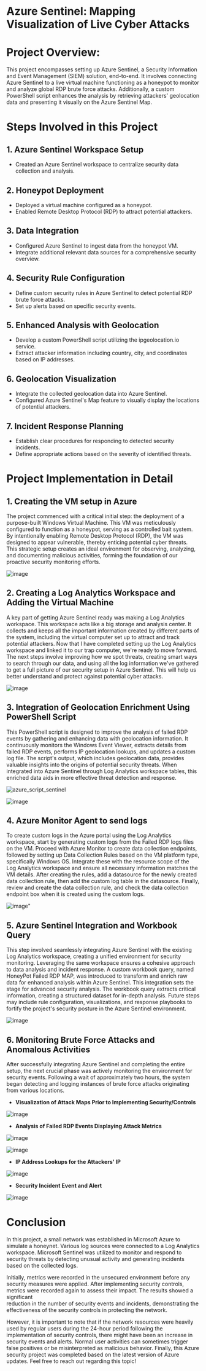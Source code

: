 <h1>Azure Sentinel: Mapping Visualization of Live Cyber Attacks</h1>

# Project Overview:

This project encompasses setting up Azure Sentinel, a Security Information and Event Management (SIEM) solution, end-to-end. It involves connecting Azure Sentinel to a live virtual machine functioning as a honeypot to monitor and analyze global RDP brute force attacks. Additionally, a custom PowerShell script enhances the analysis by retrieving attackers' geolocation data and presenting it visually on the Azure Sentinel Map.

# Steps Involved in this Project

## 1. Azure Sentinel Workspace Setup
   * Created an Azure Sentinel workspace to centralize security data collection and analysis.
     
## 2. Honeypot Deployment
   * Deployed a virtual machine configured as a honeypot.
   * Enabled Remote Desktop Protocol (RDP) to attract potential attackers.
     
## 3. Data Integration
   * Configured Azure Sentinel to ingest data from the honeypot VM.
   * Integrate additional relevant data sources for a comprehensive security overview.
     
## 4. Security Rule Configuration
   * Define custom security rules in Azure Sentinel to detect potential RDP brute force attacks.
   * Set up alerts based on specific security events.
     
## 5. Enhanced Analysis with Geolocation
   * Develop a custom PowerShell script utilizing the ipgeolocation.io service.
   * Extract attacker information including country, city, and coordinates based on IP addresses.
     
## 6. Geolocation Visualization
   * Integrate the collected geolocation data into Azure Sentinel.
   * Configured Azure Sentinel's Map feature to visually display the locations of potential attackers.
     
## 7. Incident Response Planning
   * Establish clear procedures for responding to detected security incidents.
   * Define appropriate actions based on the severity of identified threats.

# Project Implementation in Detail

## 1. Creating the VM setup in Azure

  The project commenced with a critical initial step: the deployment of a purpose-built Windows Virtual Machine. This VM was meticulously configured to function as a honeypot, serving as a controlled bait system. By intentionally          enabling Remote Desktop Protocol (RDP), the VM was designed to appear vulnerable, thereby enticing potential cyber threats. This strategic setup creates an ideal environment for observing, analyzing, and documenting malicious            activities, forming the foundation of our proactive security monitoring efforts.

![image](https://github.com/karthikvimal98/Azure-Sentinel-Map-with-Live-CyberAttacks/assets/78943245/c4b1af15-b786-49bf-8780-81915e9081e6)

## 2. Creating a Log Analytics Workspace and Adding the Virtual Machine

  A key part of getting Azure Sentinel ready was making a Log Analytics workspace. This workspace acts like a big storage and analysis center. It collects and keeps all the important information created by different parts of the system,   including the virtual computer set up to attract and track potential attackers. Now that I have completed setting up the Log Analytics workspace and linked it to our trap computer, we're ready to move forward. The next steps involve     improving how we spot threats, creating smart ways to search through our data, and using all the log information we've gathered to get a full picture of our security setup in Azure Sentinel. This will help us better understand and       protect against potential cyber attacks.

![image](https://github.com/karthikvimal98/Azure-Sentinel-Map-with-Live-CyberAttacks/assets/78943245/6edff506-49e0-4ef3-ad82-7bf752ec63bf)

## 3. Integration of Geolocation Enrichment Using PowerShell Script

  This PowerShell script is designed to improve the analysis of failed RDP events by gathering and enhancing data with geolocation information. It continuously monitors the Windows Event Viewer, extracts details from failed RDP events,    performs IP geolocation lookups, and updates a custom log file. The script's output, which includes geolocation data, provides valuable insights into the origins of potential security threats. When integrated into Azure Sentinel         through Log Analytics workspace tables, this enriched data aids in more effective threat detection and response.

  ![azure_script_sentinel](https://github.com/karthikvimal98/Azure-Sentinel-Map-with-Live-CyberAttacks/assets/78943245/53226e4a-f634-4aa3-a258-56231b049b73)

  ![image](https://github.com/user-attachments/assets/e0e6b47c-4550-463e-ad48-46e5c653dd06)

## 4. Azure Monitor Agent to send logs

  To create custom logs in the Azure portal using the Log Analytics workspace, start by generating custom logs from the Failed RDP logs files on the VM. Proceed with Azure Monitor to create data collection endpoints, followed by setting   up Data Collection Rules based on the VM platform type, specifically Windows OS. Integrate these with the resource scope of the Log Analytics workspace and ensure all necessary information matches the VM details. After creating the      rules, add a datasource for the newly created data collection rule, then add the custom log table in the datasource. Finally, review and create the data collection rule, and check the data collection endpoint box when it is created      using the custom logs.
  
  ![image](https://github.com/user-attachments/assets/2275c7f5-a8f9-444a-9b56-49767bc88557)"

## 5. Azure Sentinel Integration and Workbook Query

  This step involved seamlessly integrating Azure Sentinel with the existing Log Analytics workspace, creating a unified environment for security monitoring. Leveraging the same workspace ensures a cohesive approach to data analysis and   incident response. A custom workbook query, named HoneyPot Failed RDP MAP, was introduced to transform and enrich raw data for enhanced analysis within Azure Sentinel. This integration sets the stage for advanced security analysis.      The workbook query extracts critical information, creating a structured dataset for in-depth analysis. Future steps may include rule configuration, visualizations, and response playbooks to fortify the project's security posture in      the Azure Sentinel environment.
  
![image](https://github.com/user-attachments/assets/2458b125-1a98-4be7-9c4d-e8da7b25bc87)

## 6. Monitoring Brute Force Attacks and Anomalous Activities

  After successfully integrating Azure Sentinel and completing the entire setup, the next crucial phase was actively monitoring the environment for security events. Following a wait of approximately two hours, the system began detecting   and logging instances of brute force attacks originating from various locations.

  - **Visualization of Attack Maps Prior to Implementing Security/Controls**

  ![image](https://github.com/user-attachments/assets/57484964-1b68-4cb0-a9b3-5c24eb8a7ac3)

  - **Analysis of Failed RDP Events Displaying Attack Metrics**

  ![image](https://github.com/user-attachments/assets/a73f1ecb-d707-43ae-a009-9a496805fb4c)

  ![image](https://github.com/user-attachments/assets/5ed0b1a1-7969-48a9-9407-6aa2d84caf70)

  - **IP Address Lookups for the Attackers' IP**
    
  ![image](https://github.com/user-attachments/assets/e28fa7a6-d633-4af9-8401-4bc43ec80811)

  - **Security Incident Event and Alert**

  ![image](https://github.com/user-attachments/assets/49568892-3877-461b-abad-8a1a9423cbd5)

  # Conclusion

  In this project, a small network was established in Microsoft Azure to simulate a honeynet. Various log sources were connected to a Log Analytics workspace. Microsoft Sentinel was utilized to monitor and respond to security threats 
  by detecting unusual activity and generating incidents based on the collected logs.

  Initially, metrics were recorded in the unsecured environment before any security measures were applied. After implementing security controls, metrics were recorded again to assess their impact. The results showed a significant       
  reduction in the number of security events and incidents, demonstrating the effectiveness of the security controls in protecting the network.

  However, it is important to note that if the network resources were heavily used by regular users during the 24-hour period following the implementation of security controls, there might have been an increase in security events and 
  alerts. Normal user activities can sometimes trigger false positives or be misinterpreted as malicious behavior. Finally, this Azure security project was completed based on the latest version of Azure updates. Feel free to reach out    regarding this topic!

